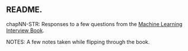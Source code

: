 ## README.

chapNN-STR: Responses to a few questions from the [Machine Learning Interview Book](https://huyenchip.com/ml-interviews-book/).

NOTES: A few notes taken while flipping through the book.


